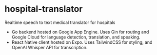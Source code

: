 # hospital-translator
Realtime speech to text medical translator for hospitals

- Go backend hosted on Google App Engine. Uses Gin for routing and Google Cloud for language detection, translation, and speaking.
- React Native client hosted on Expo. Uses TailwindCSS for styling, and OpenAI Whisper API for transcription.
